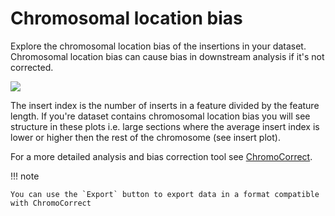 # Chromosomal location bias

Explore the chromosomal location bias of the insertions in your dataset. Chromosomal location bias can cause bias in downstream analysis if it's not corrected. 

![](./images/bias.png)

The insert index is the number of inserts in a feature divided by the feature length. If you're dataset contains chromosomal location bias you will see structure in these plots i.e. large sections where the average insert index is lower or higher then the rest of the chromosome (see insert plot).  


For a more detailed analysis and bias correction tool see [ChromoCorrect](https://github.com/BarquistLab/ChromoCorrect).


!!! note 

    You can use the `Export` button to export data in a format compatible with ChromoCorrect 